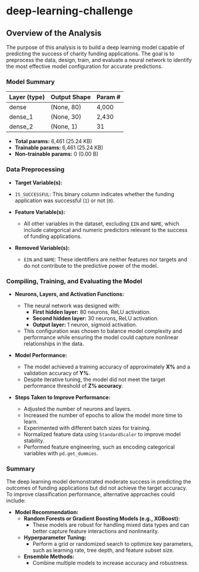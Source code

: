 # deep-learning-challenge
## Overview of the Analysis
The purpose of this analysis is to build a deep learning model capable of predicting the success of charity funding applications. The goal is to preprocess the data, design, train, and evaluate a neural network to identify the most effective model configuration for accurate predictions.

### Model Summary
| Layer (type)  | Output Shape | Param # |
|---------------|--------------|---------|
| dense         | (None, 80)   | 4,000   |
| dense_1       | (None, 30)   | 2,430   |
| dense_2       | (None, 1)    | 31      |

- **Total params:** 6,461 (25.24 KB)  
- **Trainable params:** 6,461 (25.24 KB)  
- **Non-trainable params:** 0 (0.00 B)  

### Data Preprocessing

-  **Target Variable(s):**
  - `IS_SUCCESSFUL`: This binary column indicates whether the funding application was successful (`1`) or not (`0`).

- **Feature Variable(s):**
  - All other variables in the dataset, excluding `EIN` and `NAME`, which include categorical and numeric predictors relevant to the success of funding applications.

- **Removed Variable(s):**
  - `EIN` and `NAME`: These identifiers are neither features nor targets and do not contribute to the predictive power of the model.

### Compiling, Training, and Evaluating the Model

- **Neurons, Layers, and Activation Functions:**
  - The neural network was designed with:
    - **First hidden layer:** 80 neurons, ReLU activation.
    - **Second hidden layer:** 30 neurons, ReLU activation.
    - **Output layer:** 1 neuron, sigmoid activation.
  - This configuration was chosen to balance model complexity and performance while ensuring the model could capture nonlinear relationships in the data.

- **Model Performance:**
  - The model achieved a training accuracy of approximately **X%** and a validation accuracy of **Y%**.
  - Despite iterative tuning, the model did not meet the target performance threshold of **Z% accuracy**.

- **Steps Taken to Improve Performance:**
  - Adjusted the number of neurons and layers.
  - Increased the number of epochs to allow the model more time to learn.
  - Experimented with different batch sizes for training.
  - Normalized feature data using `StandardScaler` to improve model stability.
  - Performed feature engineering, such as encoding categorical variables with `pd.get_dummies`.

### Summary
The deep learning model demonstrated moderate success in predicting the outcomes of funding applications but did not achieve the target accuracy. To improve classification performance, alternative approaches could include:

- **Model Recommendation:**
  - **Random Forests or Gradient Boosting Models (e.g., XGBoost):**
    - These models are robust for handling mixed data types and can better capture feature interactions and nonlinearity.
  - **Hyperparameter Tuning:**
    - Perform a grid or randomized search to optimize key parameters, such as learning rate, tree depth, and feature subset size.
  - **Ensemble Methods:**
    - Combine multiple models to increase accuracy and robustness.


